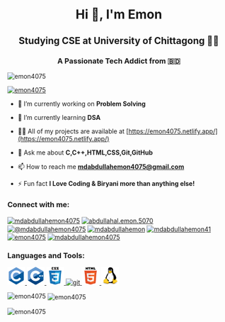 <h1 align="center">Hi 👋, I'm Emon</h1>
<h2 align="center">Studying CSE at University of Chittagong 👨‍💻</h2>
<h3 align="center">A Passionate Tech Addict from 🇧🇩</h3>

<p align="left"> <img src="https://komarev.com/ghpvc/?username=emon4075&label=Profile%20views&color=0e75b6&style=flat" alt="emon4075" /> </p>

<p align="left"> <a href="https://github.com/ryo-ma/github-profile-trophy"><img src="https://github-profile-trophy.vercel.app/?username=emon4075" alt="emon4075" /></a> </p>

- 🔭 I’m currently working on **Problem Solving**

- 🌱 I’m currently learning **DSA**

- 👨‍💻 All of my projects are available at [https://emon4075.netlify.app/](https://emon4075.netlify.app/)

- 💬 Ask me about **C,C++,HTML,CSS,Git,GitHub**

- 📫 How to reach me **mdabdullahemon4075@gmail.com**

- ⚡ Fun fact **I Love Coding & Biryani more than anything else!**

<h3 align="left">Connect with me:</h3>
<p align="left">
<a href="https://linkedin.com/in/mdabdullahemon4075" target="blank"><img align="center" src="https://raw.githubusercontent.com/rahuldkjain/github-profile-readme-generator/master/src/images/icons/Social/linked-in-alt.svg" alt="mdabdullahemon4075" height="30" width="40" /></a>
<a href="https://fb.com/abdullahal.emon.5070" target="blank"><img align="center" src="https://raw.githubusercontent.com/rahuldkjain/github-profile-readme-generator/master/src/images/icons/Social/facebook.svg" alt="abdullahal.emon.5070" height="30" width="40" /></a>
<a href="https://medium.com/@mdabdullahemon4075" target="blank"><img align="center" src="https://raw.githubusercontent.com/rahuldkjain/github-profile-readme-generator/master/src/images/icons/Social/medium.svg" alt="@mdabdullahemon4075" height="30" width="40" /></a>
<a href="https://www.codechef.com/users/mdabdullahemon" target="blank"><img align="center" src="https://cdn.jsdelivr.net/npm/simple-icons@3.1.0/icons/codechef.svg" alt="mdabdullahemon" height="30" width="40" /></a>
<a href="https://www.hackerrank.com/mdabdullahemon41" target="blank"><img align="center" src="https://raw.githubusercontent.com/rahuldkjain/github-profile-readme-generator/master/src/images/icons/Social/hackerrank.svg" alt="mdabdullahemon41" height="30" width="40" /></a>
<a href="https://codeforces.com/profile/emon4075" target="blank"><img align="center" src="https://raw.githubusercontent.com/rahuldkjain/github-profile-readme-generator/master/src/images/icons/Social/codeforces.svg" alt="emon4075" height="30" width="40" /></a>
<a href="https://www.leetcode.com/mdabdullahemon4075" target="blank"><img align="center" src="https://raw.githubusercontent.com/rahuldkjain/github-profile-readme-generator/master/src/images/icons/Social/leet-code.svg" alt="mdabdullahemon4075" height="30" width="40" /></a>
</p>

<h3 align="left">Languages and Tools:</h3>
<p align="left"> <a href="https://www.cprogramming.com/" target="_blank" rel="noreferrer"> <img src="https://raw.githubusercontent.com/devicons/devicon/master/icons/c/c-original.svg" alt="c" width="40" height="40"/> </a> <a href="https://www.w3schools.com/cpp/" target="_blank" rel="noreferrer"> <img src="https://raw.githubusercontent.com/devicons/devicon/master/icons/cplusplus/cplusplus-original.svg" alt="cplusplus" width="40" height="40"/> </a> <a href="https://www.w3schools.com/css/" target="_blank" rel="noreferrer"> <img src="https://raw.githubusercontent.com/devicons/devicon/master/icons/css3/css3-original-wordmark.svg" alt="css3" width="40" height="40"/> </a> <a href="https://git-scm.com/" target="_blank" rel="noreferrer"> <img src="https://www.vectorlogo.zone/logos/git-scm/git-scm-icon.svg" alt="git" width="40" height="40"/> </a> <a href="https://www.w3.org/html/" target="_blank" rel="noreferrer"> <img src="https://raw.githubusercontent.com/devicons/devicon/master/icons/html5/html5-original-wordmark.svg" alt="html5" width="40" height="40"/> </a> <a href="https://www.linux.org/" target="_blank" rel="noreferrer"> <img src="https://raw.githubusercontent.com/devicons/devicon/master/icons/linux/linux-original.svg" alt="linux" width="40" height="40"/> </a> </p>

<p><img align="left" src="https://github-readme-stats.vercel.app/api/top-langs?username=emon4075&show_icons=true&locale=en&layout=compact" alt="emon4075" /></p>

<p>&nbsp;<img align="center" src="https://github-readme-stats.vercel.app/api?username=emon4075&show_icons=true&locale=en" alt="emon4075" /></p>

<p><img align="center" src="https://github-readme-streak-stats.herokuapp.com/?user=emon4075&" alt="emon4075" /></p>

